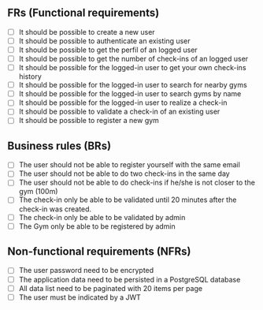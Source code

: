 ## FRs (Functional requirements)

- [ ] It should be possible to create a new user
- [ ] It should be possible to authenticate an existing user
- [ ] It should be possible to get the perfil of an logged user
- [ ] It should be possible to get the number of check-ins of an logged user
- [ ] It should be possible for the logged-in user to get your own check-ins history
- [ ] It should be possible for the logged-in user to search for nearby gyms
- [ ] It should be possible for the logged-in user to search gyms by name
- [ ] It should be possible for the logged-in user to realize a check-in
- [ ] It should be possible to validate a check-in of an existing user
- [ ] It should be possible to register a new gym

## Business rules (BRs)

- [ ] The user should not be able to register yourself with the same email
- [ ] The user should not be able to do two check-ins in the same day
- [ ] The user should not be able to do check-ins if he/she is not closer to the gym (100m)
- [ ] The check-in only be able to be validated until 20 minutes after the check-in was created.
- [ ] The check-in only be able to be validated by admin
- [ ] The Gym only be able to be registered by admin

## Non-functional requirements (NFRs)

- [ ] The user password need to be encrypted
- [ ] The application data need to be persisted in a PostgreSQL database
- [ ] All data list need to be paginated with 20 items per page
- [ ] The user must be indicated by a JWT
